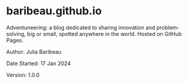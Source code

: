# baribeau.github.io
Adventuneering: a blog dedicated to sharing innovation and problem-solving, big or small, spotted anywhere in the world. Hosted on GitHub Pages.

Author: Julia Baribeau

Date Started: 17 Jan 2024

Version: 1.0.0
